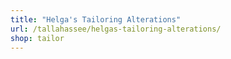 ```yaml
---
title: "Helga's Tailoring Alterations"
url: /tallahassee/helgas-tailoring-alterations/
shop: tailor
---
```


